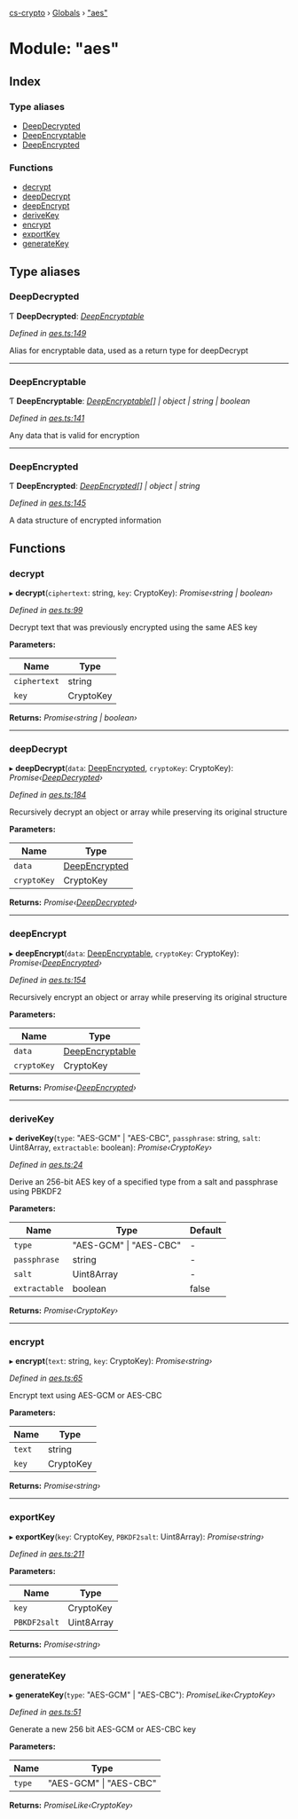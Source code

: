 [cs-crypto](../README.md) › [Globals](../globals.md) › ["aes"](_aes_.md)

# Module: "aes"

## Index

### Type aliases

* [DeepDecrypted](_aes_.md#deepdecrypted)
* [DeepEncryptable](_aes_.md#deepencryptable)
* [DeepEncrypted](_aes_.md#deepencrypted)

### Functions

* [decrypt](_aes_.md#decrypt)
* [deepDecrypt](_aes_.md#deepdecrypt)
* [deepEncrypt](_aes_.md#deepencrypt)
* [deriveKey](_aes_.md#derivekey)
* [encrypt](_aes_.md#encrypt)
* [exportKey](_aes_.md#exportkey)
* [generateKey](_aes_.md#generatekey)

## Type aliases

###  DeepDecrypted

Ƭ **DeepDecrypted**: *[DeepEncryptable](_aes_.md#deepencryptable)*

*Defined in [aes.ts:149](https://github.com/very-amused/CS-crypto/blob/0da3b16/src/aes.ts#L149)*

Alias for encryptable data, used as a return type for deepDecrypt

___

###  DeepEncryptable

Ƭ **DeepEncryptable**: *[DeepEncryptable](_aes_.md#deepencryptable)[] | object | string | boolean*

*Defined in [aes.ts:141](https://github.com/very-amused/CS-crypto/blob/0da3b16/src/aes.ts#L141)*

Any data that is valid for encryption

___

###  DeepEncrypted

Ƭ **DeepEncrypted**: *[DeepEncrypted](_aes_.md#deepencrypted)[] | object | string*

*Defined in [aes.ts:145](https://github.com/very-amused/CS-crypto/blob/0da3b16/src/aes.ts#L145)*

A data structure of encrypted information

## Functions

###  decrypt

▸ **decrypt**(`ciphertext`: string, `key`: CryptoKey): *Promise‹string | boolean›*

*Defined in [aes.ts:99](https://github.com/very-amused/CS-crypto/blob/0da3b16/src/aes.ts#L99)*

Decrypt text that was previously encrypted using the same AES key

**Parameters:**

Name | Type |
------ | ------ |
`ciphertext` | string |
`key` | CryptoKey |

**Returns:** *Promise‹string | boolean›*

___

###  deepDecrypt

▸ **deepDecrypt**(`data`: [DeepEncrypted](_aes_.md#deepencrypted), `cryptoKey`: CryptoKey): *Promise‹[DeepDecrypted](_aes_.md#deepdecrypted)›*

*Defined in [aes.ts:184](https://github.com/very-amused/CS-crypto/blob/0da3b16/src/aes.ts#L184)*

Recursively decrypt an object or array while preserving its original structure

**Parameters:**

Name | Type |
------ | ------ |
`data` | [DeepEncrypted](_aes_.md#deepencrypted) |
`cryptoKey` | CryptoKey |

**Returns:** *Promise‹[DeepDecrypted](_aes_.md#deepdecrypted)›*

___

###  deepEncrypt

▸ **deepEncrypt**(`data`: [DeepEncryptable](_aes_.md#deepencryptable), `cryptoKey`: CryptoKey): *Promise‹[DeepEncrypted](_aes_.md#deepencrypted)›*

*Defined in [aes.ts:154](https://github.com/very-amused/CS-crypto/blob/0da3b16/src/aes.ts#L154)*

Recursively encrypt an object or array while preserving its original structure

**Parameters:**

Name | Type |
------ | ------ |
`data` | [DeepEncryptable](_aes_.md#deepencryptable) |
`cryptoKey` | CryptoKey |

**Returns:** *Promise‹[DeepEncrypted](_aes_.md#deepencrypted)›*

___

###  deriveKey

▸ **deriveKey**(`type`: "AES-GCM" | "AES-CBC", `passphrase`: string, `salt`: Uint8Array, `extractable`: boolean): *Promise‹CryptoKey›*

*Defined in [aes.ts:24](https://github.com/very-amused/CS-crypto/blob/0da3b16/src/aes.ts#L24)*

Derive an 256-bit AES key of a specified type from a salt and passphrase using PBKDF2

**Parameters:**

Name | Type | Default |
------ | ------ | ------ |
`type` | "AES-GCM" &#124; "AES-CBC" | - |
`passphrase` | string | - |
`salt` | Uint8Array | - |
`extractable` | boolean | false |

**Returns:** *Promise‹CryptoKey›*

___

###  encrypt

▸ **encrypt**(`text`: string, `key`: CryptoKey): *Promise‹string›*

*Defined in [aes.ts:65](https://github.com/very-amused/CS-crypto/blob/0da3b16/src/aes.ts#L65)*

Encrypt text using AES-GCM or AES-CBC

**Parameters:**

Name | Type |
------ | ------ |
`text` | string |
`key` | CryptoKey |

**Returns:** *Promise‹string›*

___

###  exportKey

▸ **exportKey**(`key`: CryptoKey, `PBKDF2salt`: Uint8Array): *Promise‹string›*

*Defined in [aes.ts:211](https://github.com/very-amused/CS-crypto/blob/0da3b16/src/aes.ts#L211)*

**Parameters:**

Name | Type |
------ | ------ |
`key` | CryptoKey |
`PBKDF2salt` | Uint8Array |

**Returns:** *Promise‹string›*

___

###  generateKey

▸ **generateKey**(`type`: "AES-GCM" | "AES-CBC"): *PromiseLike‹CryptoKey›*

*Defined in [aes.ts:51](https://github.com/very-amused/CS-crypto/blob/0da3b16/src/aes.ts#L51)*

Generate a new 256 bit AES-GCM or AES-CBC key

**Parameters:**

Name | Type |
------ | ------ |
`type` | "AES-GCM" &#124; "AES-CBC" |

**Returns:** *PromiseLike‹CryptoKey›*
